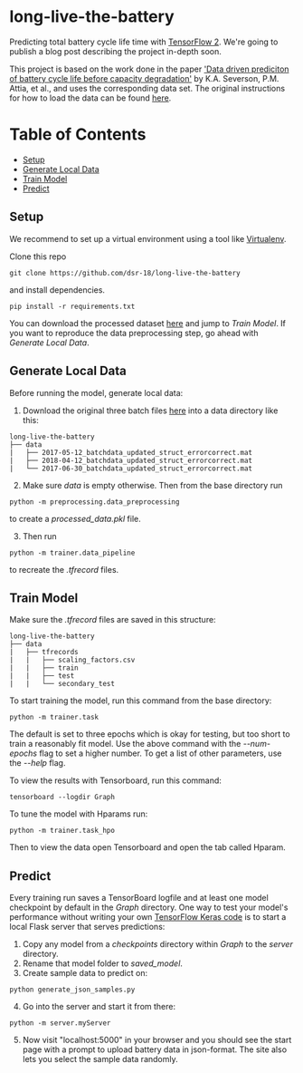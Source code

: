 

# long-live-the-battery

Predicting total battery cycle life time with [TensorFlow 2](https://www.tensorflow.org/beta). We're going to publish a blog post describing the project in-depth soon.

This project is based on the work done in the paper ['Data driven prediciton of battery cycle life before capacity degradation'](https://www.nature.com/articles/s41560-019-0356-8) by K.A. Severson, P.M. Attia, et al., and uses the corresponding data set. The original instructions for how to load the data can be found [here](https://github.com/rdbraatz/data-driven-prediction-of-battery-cycle-life-before-capacity-degradation).

# Table of Contents
- [Setup](#setup)
- [Generate Local Data](#generate-local-data)
- [Train Model](#train-model)
- [Predict](#predict)


## Setup

We recommend to set up a virtual environment using a tool like [Virtualenv](https://virtualenv.pypa.io/en/latest/).

Clone this repo
```
git clone https://github.com/dsr-18/long-live-the-battery
```
and install dependencies.
```
pip install -r requirements.txt
```

You can download the processed dataset [here](https://github.com/dsr-18/long-live-the-battery-dataset) and jump to *Train Model*. If you want to reproduce the data preprocessing step, go ahead with *Generate Local Data*.


## Generate Local Data

Before running the model, generate local data:

1. Download the original three batch files [here](https://data.matr.io/1/projects/5c48dd2bc625d700019f3204) into a data directory like this:
```
long-live-the-battery
├── data
|   ├── 2017-05-12_batchdata_updated_struct_errorcorrect.mat
|   ├── 2018-04-12_batchdata_updated_struct_errorcorrect.mat
|   └── 2017-06-30_batchdata_updated_struct_errorcorrect.mat
```
2. Make sure *data* is empty otherwise. Then from the base directory run
```
python -m preprocessing.data_preprocessing
```
to create a *processed_data.pkl* file.

3. Then run
```
python -m trainer.data_pipeline
```
to recreate the *.tfrecord* files.


## Train Model

Make sure the *.tfrecord* files are saved in this structure:
```
long-live-the-battery
├── data
|   ├── tfrecords
|   |   ├── scaling_factors.csv
|   |   ├── train
|   |   ├── test
|   |   └── secondary_test
```
To start training the model, run this command from the base directory:
```
python -m trainer.task
```
The default is set to three epochs which is okay for testing, but too short to train a reasonably fit model. Use the above command with the *--num-epochs* flag to set a higher number. To get a list of other parameters, use the *--help* flag.

To view the results with Tensorboard, run this command:

```
tensorboard --logdir Graph
```

To tune the model with Hparams run: 

```
python -m trainer.task_hpo
```
Then to view the data open Tensorboard and open the tab called Hparam.

## Predict

Every training run saves a TensorBoard logfile and at least one model checkpoint by default in the *Graph* directory. One way to test your model's performance without writing your own [TensorFlow Keras code](https://www.tensorflow.org/beta/guide/keras/training_and_evaluation) is to start a local Flask server that serves predictions:
1. Copy any model from a *checkpoints* directory within *Graph* to the *server* directory.
2. Rename that model folder to *saved_model*.
3. Create sample data to predict on:
```
python generate_json_samples.py
```
4. Go into the server and start it from there:
```
python -m server.myServer
```
5. Now visit "localhost:5000" in your browser and you should see the start page with a prompt to upload battery data in json-format. The site also lets you select the  sample data randomly.
